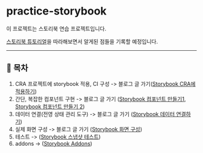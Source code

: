 # practice-storybook

이 프로젝트는 스토리북 연습 프로젝트입니다.

[스토리북 튜토리얼](https://storybook.js.org/tutorials/intro-to-storybook/react/ko/get-started/)을 따라해보면서 알게된 점들을 기록할 예정입니다.

---

## 📜 목차

1. CRA 프로젝트에 storybook 적용, CI 구성 -> 블로그 글 가기([Storybook CRA에 적용하기](https://beomseok37.tistory.com/98))
2. 간단, 복잡한 컴포넌트 구현 -> 블로그 글 가기 ([Storybook 컴포넌트 만들기1](https://beomseok37.tistory.com/99), [Storybook 컴포넌트 만들기 2](https://beomseok37.tistory.com/100))
3. 데이터 연결(전영 상태 관리 도구) -> 블로그 글 가기 ([Storybook 데이터 연결하기](https://beomseok37.tistory.com/101))
4. 실제 화면 구성 -> 블로그 글 가기 ([Storybook 화면 구성](https://beomseok37.tistory.com/102))
5. 테스트 -> ([Storybook 스냅샷 테스트](https://beomseok37.tistory.com/103))
6. addons -> ([Storybook Addons](https://beomseok37.tistory.com/104))
